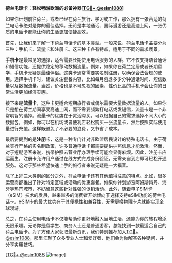 **荷兰电话卡：轻松畅游欧洲的必备神器[[TG💪+ @esim1088](https://t.me/s/esim1088)]**

如果你计划前往荷兰，或者已经在荷兰旅行、学习或工作，那么拥有一张合适的荷兰电话卡绝对是你的最佳选择。无论是本地通话、国际漫游还是高速上网，一张优质的电话卡都能让你的生活更加便捷高效。

首先，让我们来了解一下荷兰电话卡的基本类型。一般来说，荷兰电话卡主要分为三种：手机卡、流量卡和注册卡。这三种卡各有特点，适用于不同的需求场景。

**手机卡**是最常见的选择，适合需要长期使用电话服务的人群。它不仅支持语音通话和短信功能，还提供稳定的移动数据流量。例如，如果你在荷兰定居或者长期留学，手机卡无疑是最佳伴侣。这类卡通常需要实名制注册，以确保合法合规的使用。选择手机卡时，建议关注套餐内容，比如每月包含多少分钟通话时间、短信数量以及数据流量。当然，价格也是不可忽视的因素，性价比高的手机卡会让你的日常生活更加经济实惠。

接下来是**流量卡**，这种卡更适合短期旅行者或偶尔需要大量数据流量的人。如果你只是想在荷兰期间享受高速上网，而不需要频繁打电话或发短信，流量卡是一个非常明智的选择。流量卡的优势在于灵活购买，可以根据自己的需求选择不同大小的数据包。例如，你可以在机场或者便利店轻松购买一张流量卡，然后按照实际使用量进行充值。这样既避免了不必要的浪费，又节省了成本。

最后要提到的是**注册卡**，这是一种专门针对非欧盟居民设计的特殊电话卡。由于荷兰实行严格的实名制政策，许多普通电话卡都需要提供护照信息才能激活。然而，对于短期游客来说，携带护照去营业厅办理手续可能会显得麻烦。因此，注册卡应运而生。注册卡允许用户通过在线方式完成身份验证，无需亲自到店即可轻松开通服务。这对于那些希望快速上手的旅行者来说无疑是一大福音。

除了上述三大类别的区分之外，荷兰电话卡还有其他值得注意的特点。比如，很多运营商都推出了针对特定区域或活动的优惠套餐。如果你计划游览阿姆斯特丹、海牙等热门城市，不妨留意这些针对性强的促销活动。此外，随着电子SIM卡（eSIM）技术的发展，越来越多的消费者开始倾向于选择支持eSIM功能的荷兰电话卡。eSIM卡的最大优势在于其便携性和兼容性，无需更换物理卡片就能实现全球漫游。

总之，在荷兰使用电话卡不仅能帮助你更好地融入当地生活，还能为你的旅程增添无限乐趣。无论你是留学生、商务人士还是普通游客，总能找到一款最适合自己的荷兰电话卡。为了方便大家获取最新资讯，我们特别推荐加入[TG💪+ @esim1088](https://t.me/s/esim1088)，那里汇聚了众多专业人士和爱好者，他们会为你解答各种疑问，并分享实用技巧。

[[TG💪+ @esim1088](https://t.me/s/esim1088) ![Image](https://i.postimg.cc/4NQfJmqS/Snipaste-2025-05-13-00-14-12.png)]